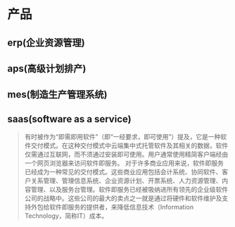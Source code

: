 # 产品

## erp(企业资源管理)

## aps(高级计划排产)

## mes(制造生产管理系统)

## saas(software as a service)

> 有时被作为“即需即用软件”（即“一经要求，即可使用”）提及，它是一种软件交付模式。在这种交付模式中云端集中式托管软件及其相关的数据，软件仅需通过互联网，而不须通过安装即可使用。用户通常使用精简客户端经由一个网页浏览器来访问软件即服务。
> 对于许多商业应用来说，软件即服务已经成为一种常见的交付模式。这些商业应用包括会计系统、协同软件、客户关系管理、管理信息系统、企业资源计划、开票系统、人力资源管理、内容管理、以及服务台管理。软件即服务已经被吸纳进所有领先的企业级软件公司的战略中。这些公司的最大的卖点之一就是通过将硬件和软件维护及支持外包给软件即服务的提供者，来降低信息技术（Information Technology，简称IT）成本。


